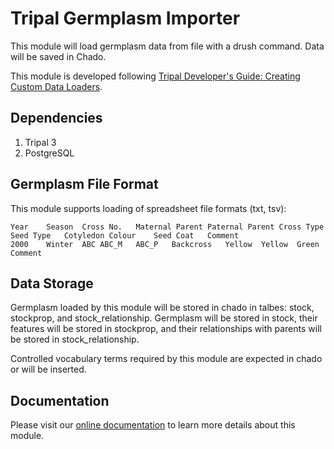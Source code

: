 # Tripal Germplasm Importer

This module will load germplasm data from file with a drush command. Data will be saved in Chado.

This module is developed following [Tripal Developer's Guide: Creating Custom Data Loaders](https://tripal.readthedocs.io/en/latest/dev_guide/custom_data_loader.html).

## Dependencies
1. Tripal 3
2. PostgreSQL

## Germplasm File Format
This module supports loading of spreadsheet file formats (txt, tsv):
```
Year 	Season	Cross No.	Maternal Parent	Paternal Parent	Cross Type	Seed Type	Cotyledon Colour	Seed Coat	Comment
2000	Winter	ABC	ABC_M	ABC_P	Backcross	Yellow  Yellow  Green Comment
```
## Data Storage
Germplasm loaded by this module will be stored in chado in talbes: stock, stockprop, and stock_relationship. Germplasm will be stored in stock, their features will be stored in stockprop, and their relationships with parents will be stored in stock_relationship.

Controlled vocabulary terms required by this module are expected in chado or will be inserted.

## Documentation
Please visit our [online documentation](https://tripal-germplasm-importer.readthedocs.io/en/latest/index.html) to learn more details about this module.
